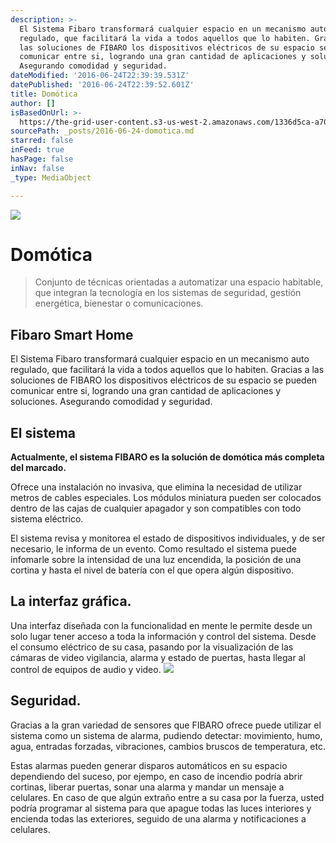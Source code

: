 ```yaml
---
description: >-
  El Sistema Fibaro transformará cualquier espacio en un mecanismo auto
  regulado, que facilitará la vida a todos aquellos que lo habiten. Gracias a
  las soluciones de FIBARO los dispositivos eléctricos de su espacio se pueden
  comunicar entre si, logrando una gran cantidad de aplicaciones y soluciones.
  Asegurando comodidad y seguridad.
dateModified: '2016-06-24T22:39:39.531Z'
datePublished: '2016-06-24T22:39:52.601Z'
title: Domótica
author: []
isBasedOnUrl: >-
  https://the-grid-user-content.s3-us-west-2.amazonaws.com/1336d5ca-a70a-44ad-aa64-40ec94c9e9a3.jpg
sourcePath: _posts/2016-06-24-domotica.md
starred: false
inFeed: true
hasPage: false
inNav: false
_type: MediaObject

---
```

![](https://the-grid-user-content.s3-us-west-2.amazonaws.com/1336d5ca-a70a-44ad-aa64-40ec94c9e9a3.jpg)

# Domótica

> Conjunto de técnicas orientadas a automatizar una espacio habitable, que integran la tecnología en los sistemas de seguridad, gestión energética, bienestar o comunicaciones.

## Fibaro Smart Home

El Sistema Fibaro transformará cualquier espacio en un mecanismo auto regulado, que facilitará la vida a todos aquellos que lo habiten. Gracias a las soluciones de FIBARO los dispositivos eléctricos de su espacio se pueden comunicar entre si, logrando una gran cantidad de aplicaciones y soluciones. Asegurando comodidad y seguridad.

## El sistema 

**Actualmente, el sistema FIBARO es la solución de domótica más completa del marcado.**

Ofrece una instalación no invasiva, que elimina la necesidad de utilizar metros de cables especiales. Los módulos miniatura pueden ser colocados dentro de las cajas de cualquier apagador y son compatibles con todo sistema eléctrico.

El sistema revisa y monitorea el estado de dispositivos individuales, y de ser necesario, le informa de un evento. Como resultado el sistema puede infomarle sobre la intensidad de una luz encendida, la posición de una cortina y hasta el nivel de batería con el que opera algún dispositivo. 

## La interfaz gráfica.

Una interfaz diseñada con la funcionalidad en mente le permite desde un solo lugar tener acceso a toda la información y control del sistema. Desde el consumo eléctrico de su casa, pasando por la visualización de las cámaras de video vigilancia, alarma y estado de puertas, hasta llegar al control de equipos de audio y video.
![](https://the-grid-user-content.s3-us-west-2.amazonaws.com/f23b1f4a-e146-408b-941d-3d7851400417.png)

## Seguridad.

Gracias a la gran variedad de sensores que FIBARO ofrece puede utilizar el sistema como un sistema de alarma, pudiendo detectar: movimiento, humo, agua, entradas forzadas, vibraciones, cambios bruscos de temperatura, etc.

Estas alarmas pueden generar disparos automáticos en su espacio dependiendo del suceso, por ejempo, en caso de incendio podría abrir cortinas, liberar puertas, sonar una alarma y mandar un mensaje a celulares. En caso de que algún extraño entre a su casa por la fuerza, usted podría programar al sistema para que apague todas las luces interiores y encienda todas las exteriores, seguido de una alarma y notificaciones a celulares.